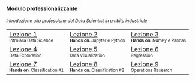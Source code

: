 #### Modulo professionalizzante

<small><em>Introduzione alla professione del Data Scientist in ambito industriale</em></small>

<table style="width:100%">
  <tr>
    <td><a href="#/lez1">Lezione 1</a><br><small><small>Intro alla Data Science</small></small></td>
    <td><a href="#/lez2">Lezione 2</a><br><small><small><b>Hands on: </b>Jupyter e Python</small></small></td>
    <td><a href="#/lez3">Lezione 3</a><br><small><small><b>Hands on: </b>NumPy e Pandas</small></small></td>
  </tr>
  <tr>
    <td><a href="#/lez4">Lezione 4</a><br><small><small>Data Exploration</small></small></td>
    <td><a href="#/lez5">Lezione 5</a><br><small><small>Data Visualization</small></small></td>
    <td><a href="#/lez6">Lezione 6</a><br><small><small>Regression</small></small></td>
  </tr>
  <tr>
    <td><a href="#/lez7">Lezione 7</a><br><small><small><b>Hands on: </b> Classification #1</small></small></td>
    <td><a href="#/lez8">Lezione 8</a><br><small><small><b>Hands on: </b> Classification #2</small></small></td>
    <td><a href="#/lez9">Lezione 9</a><br><small><small>Operations Research</small></small></td>
  </tr>
</table>
